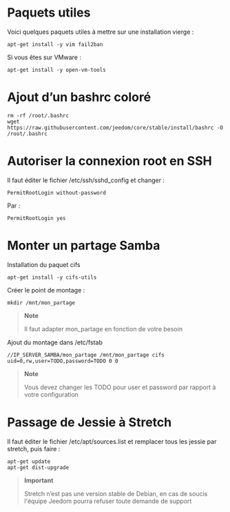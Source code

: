 Paquets utiles
==============

Voici quelques paquets utiles à mettre sur une installation vierge :

    apt-get install -y vim fail2ban

Si vous êtes sur VMware :

    apt-get install -y open-vm-tools

Ajout d’un bashrc coloré
========================

    rm -rf /root/.bashrc
    wget https://raw.githubusercontent.com/jeedom/core/stable/install/bashrc -O /root/.bashrc

Autoriser la connexion root en SSH
==================================

Il faut éditer le fichier /etc/ssh/sshd\_config et changer :

    PermitRootLogin without-password

Par :

    PermitRootLogin yes

Monter un partage Samba
=======================

Installation du paquet cifs

    apt-get install -y cifs-utils

Créer le point de montage :

    mkdir /mnt/mon_partage

> **Note**
>
> Il faut adapter mon\_partage en fonction de votre besoin

Ajout du montage dans /etc/fstab

    //IP_SERVER_SAMBA/mon_partage /mnt/mon_partage cifs uid=0,rw,user=TODO,password=TODO 0 0

> **Note**
>
> Vous devez changer les TODO pour user et password par rapport à votre configuration

Passage de Jessie à Stretch
===========================

Il faut éditer le fichier /etc/apt/sources.list et remplacer tous les jessie par stretch, puis faire :

    apt-get update
    apt-get dist-upgrade

> **Important**
>
> Stretch n’est pas une version stable de Debian, en cas de soucis l'équipe Jeedom pourra refuser toute demande de support

